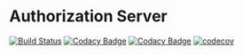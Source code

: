 # Authorization Server

[![Build Status](https://circleci.com/gh/Matej-Lobb/auth-server.svg?style=svg)](https://circleci.com/gh/Matej-Lobb/auth-server)
[![Codacy Badge](https://api.codacy.com/project/badge/Grade/57133fd46267415b8a6ae05889ac5560)](https://www.codacy.com?utm_source=github.com&amp;utm_medium=referral&amp;utm_content=mlobb/auth-server&amp;utm_campaign=Badge_Grade)
[![Codacy Badge](https://api.codacy.com/project/badge/Coverage/57133fd46267415b8a6ae05889ac5560)](https://www.codacy.com?utm_source=github.com&utm_medium=referral&utm_content=mlobb/auth-server&utm_campaign=Badge_Coverage)
[![codecov](https://codecov.io/gh/mlobb/auth-server/branch/develop/graph/badge.svg?token=zIVSI17Y4Y)](https://codecov.io/gh/mlobb/auth-server)
